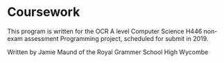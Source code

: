 # Coursework
This program is written for the OCR A level Computer Science H446 non-exam assessment Programming project, scheduled for submit in 2019.

Written by Jamie Maund of the Royal Grammer School High Wycombe

